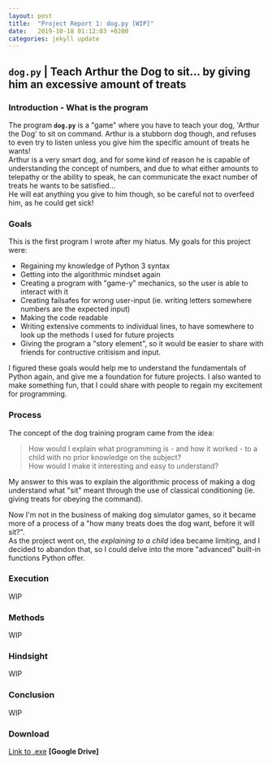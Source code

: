 ```yaml
---
layout: post
title:  "Project Report 1: dog.py [WIP]"
date:   2019-10-18 01:12:03 +0200
categories: jekyll update
---
```


## **`dog.py` | Teach Arthur the Dog to sit... by giving him an excessive amount of treats**

### **Introduction - What is the program**

The program **`dog.py`** is a "game" where you have to teach your dog, 'Arthur the Dog' to sit on command.
Arthur is a stubborn dog though, and refuses to even try to listen unless you give him the specific amount of treats he wants!  
Arthur is a very smart dog, and for some kind of reason he is capable of understanding the concept of numbers, and due to what either amounts to telepathy or the ability to speak, he can communicate the exact number of treats he wants to be satisfied...  
He will eat anything you give to him though, so be careful not to overfeed him, as he could get sick!

### **Goals**

This is the first program I wrote after my hiatus. My goals for this project were:

* Regaining my knowledge of Python 3 syntax
* Getting into the algorithmic mindset again
* Creating a program with "game-y" mechanics, so the user is able to interact with it
* Creating failsafes for wrong user-input (ie. writing letters somewhere numbers are the expected input)
* Making the code readable
* Writing extensive comments to individual lines, to have somewhere to look up the methods I used for future projects
* Giving the program a "story element", so it would be easier to share with friends for contructive critisism and input.

I figured these goals would help me to understand the fundamentals of Python again, and give me a foundation for future projects.
I also wanted to make something fun, that I could share with people to regain my excitement for programming.

### **Process**

The concept of the dog training program came from the idea:

> How would I explain what programming is - and how it worked - to a child with no prior knowledge on the subject?  
> How would I make it interesting and easy to understand?

My answer to this was to explain the algorithmic process of making a dog understand what "sit" meant through the use of classical conditioning (ie. giving treats for obeying the command).  

Now I'm not in the business of making dog simulator games, so it became more of a process of a "how many treats does the dog want, before it will sit?".  
As the project went on, the *explaining to a child* idea became limiting, and I decided to abandon that, so I could delve into the more "advanced" built-in functions Python offer.

### **Execution**

WIP

### **Methods**

WIP

### **Hindsight**

WIP

### **Conclusion**

WIP

### **Download**

[Link to .exe](https://drive.google.com/open?id=1sjdp0CV3w6I3VL_GDTezSoMfWwf5bDwa) **\[Google Drive\]**